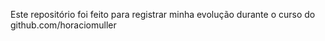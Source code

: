Este repositório foi feito para registrar minha evolução durante o curso do github.com/horaciomuller
